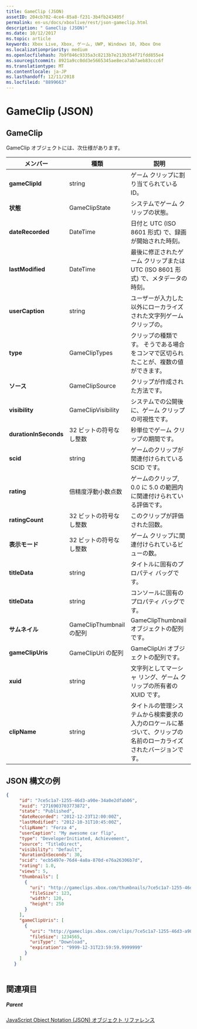 ```yaml
---
title: GameClip (JSON)
assetID: 204cb702-4ce4-85a8-f231-3b4fb243405f
permalink: en-us/docs/xboxlive/rest/json-gameclip.html
description: " GameClip (JSON)"
ms.date: 10/12/2017
ms.topic: article
keywords: Xbox Live, Xbox, ゲーム, UWP, Windows 10, Xbox One
ms.localizationpriority: medium
ms.openlocfilehash: 7b9f846c9335a3c8213b7e213b354f71fdd855e4
ms.sourcegitcommit: 8921a9cc0dd3e5665345ae8eca7ab7aeb83ccc6f
ms.translationtype: MT
ms.contentlocale: ja-JP
ms.lasthandoff: 12/11/2018
ms.locfileid: "8899663"
---
```

# <a name="gameclip-json"></a>GameClip (JSON)
 
<a id="ID4EO"></a>

 
## <a name="gameclip"></a>GameClip
 
GameClip オブジェクトには、次仕様があります。
 
| メンバー| 種類| 説明| 
| --- | --- | --- | 
| <b>gameClipId</b>| string| ゲーム クリップに割り当てられている ID。| 
| <b>状態</b>| GameClipState| システムでゲーム クリップの状態。| 
| <b>dateRecorded</b>| DateTime| 日付と UTC (ISO 8601 形式) で、録画が開始された時刻。| 
| <b>lastModified</b>| DateTime| 最後に修正されたゲーム クリップまたは UTC (ISO 8601 形式) で、メタデータの時刻。| 
| <b>userCaption</b>| string| ユーザーが入力した以外にローカライズされた文字列ゲーム クリップの。| 
| <b>type</b>| GameClipTypes| クリップの種類です。 そうである場合をコンマで区切られたことが、複数の値ができます。| 
| <b>ソース</b>| GameClipSource| クリップが作成された方法です。| 
| <b>visibility</b>| GameClipVisibility| システムでの公開後に、ゲーム クリップの可視性です。| 
| <b>durationInSeconds</b>| 32 ビットの符号なし整数| 秒単位でゲーム クリップの期間です。| 
| <b>scid</b>| string| ゲームのクリップが関連付けられている SCID です。| 
| <b>rating</b>| 倍精度浮動小数点数| ゲームのクリップ, 0.0 に 5.0 の範囲内に関連付けられている評価です。| 
| <b>ratingCount</b>| 32 ビットの符号なし整数| このクリップが評価された回数。| 
| <b>表示モード</b>| 32 ビットの符号なし整数| ゲーム クリップに関連付けられているビューの数。| 
| <b>titleData</b>| string| タイトルに固有のプロパティ バッグです。| 
| <b>titleData</b>| string| コンソールに固有のプロパティ バッグです。| 
| <b>サムネイル</b>| GameClipThumbnail の配列| GameClipThumbnail オブジェクトの配列です。| 
| <b>gameClipUris</b>| GameClipUri の配列| GameClipUri オブジェクトの配列です。| 
| <b>xuid</b>| string| 文字列としてマーシャ リング、ゲーム クリップの所有者の XUID です。| 
| <b>clipName</b>| string| タイトルの管理システムから検索要求の入力のロケールに基づいて、クリップの名前のローカライズされたバージョンです。| 
  
<a id="ID4ERH"></a>

 
## <a name="sample-json-syntax"></a>JSON 構文の例
 

```json
{
     "id": "7ce5c1a7-1255-46d3-a90e-34a0e2dfab06",
     "xuid": "2716903703773872",
     "state": "Published", 
     "dateRecorded": "2012-12-23T12:00:00Z",
     "lastModified": "2012-10-31T10:45:00Z",
     "clipName": "Forza 4",
     "userCaption": "My awesome car flip",
     "type": "DeveloperInitiated, Achievement",
     "source": "TitleDirect",
     "visibility": "Default",
     "durationInSeconds": 30,
     "scid": "ecb5497e-76d4-4a8a-870d-e76a26306b7d",
     "rating": 1.0,
     "views": 5,
     "thumbnails": [
       {
         "uri": "http://gameclips.xbox.com/thumbnails/7ce5c1a7-1255-46d3-a90e-34a0e2dfab06/small.jpg",
         "fileSize": 123,
         "width": 120,
         "height": 250
       }
     ],
     "gameClipUris": [
       {
         "uri": "http://gameclips.xbox.com/clips/7ce5c1a7-1255-46d3-a90e-34a0e2dfab06/clip.mp4",
         "fileSize": 1234565,
         "uriType": "Download",
         "expiration": "9999-12-31T23:59:59.9999999"
       }
     ]
   }
    
```

  
<a id="ID4E1H"></a>

 
## <a name="see-also"></a>関連項目
 
<a id="ID4E3H"></a>

 
##### <a name="parent"></a>Parent 

[JavaScript Object Notation (JSON) オブジェクト リファレンス](atoc-xboxlivews-reference-json.md)

   